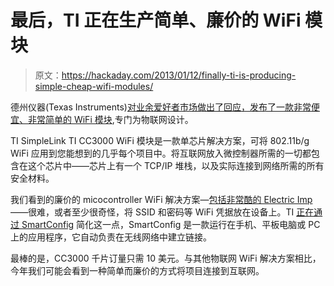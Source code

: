 # 最后，TI 正在生产简单、廉价的 WiFi 模块

> 原文：<https://hackaday.com/2013/01/12/finally-ti-is-producing-simple-cheap-wifi-modules/>

德州仪器(Texas Instruments)[对业余爱好者市场做出了回应，发布了一款非常便宜、非常简单的 WiFi 模块](http://www.edn.com/electronics-products/other/4404215/Self-contained-Wi-Fi-module-simplifies-Internet-connectivity),专门为物联网设计。

TI SimpleLink TI CC3000 WiFi 模块是一款单芯片解决方案，可将 802.11b/g WiFi 应用到您能想到的几乎每个项目中。将互联网放入微控制器所需的一切都包含在这个芯片中——芯片上有一个 TCP/IP 堆栈，以及实际连接到网络所需的所有安全材料。

我们看到的廉价的 micocontroller WiFi 解决方案—[包括非常酷的 Electric Imp](http://hackaday.com/2012/09/04/hands-on-with-the-electric-imp/)——很难，或者至少很奇怪，将 SSID 和密码等 WiFi 凭据放在设备上。TI [正在通过 SmartConfig](http://processors.wiki.ti.com/index.php/CC3000_Smart_Config) 简化这一点，SmartConfig 是一款运行在手机、平板电脑或 PC 上的应用程序，它自动负责在无线网络中建立链接。

最棒的是，CC3000 千片订量只需 10 美元。与其他物联网 WiFi 解决方案相比，今年我们可能会看到一种简单而廉价的方式将项目连接到互联网。